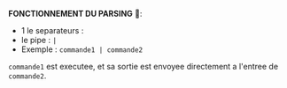 **FONCTIONNEMENT DU PARSING** 🔄:

- 1 le separateurs :
- le pipe : `|`
- Exemple : `commande1 | commande2`

`commande1` est executee, et sa sortie est envoyee directement a l'entree de `commande2`.
